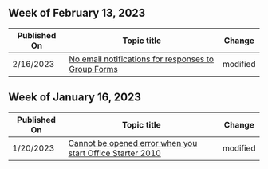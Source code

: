 <!-- This file is generated automatically each week. Changes made to this file will be overwritten.-->



## Week of February 13, 2023


| Published On |Topic title | Change |
|------|------------|--------|
| 2/16/2023 | [No email notifications for responses to Group Forms](/office/troubleshoot/microsoft-forms/no-email-notifications-for-responses-to-group-forms) | modified |


## Week of January 16, 2023


| Published On |Topic title | Change |
|------|------------|--------|
| 1/20/2023 | [Cannot be opened error when you start Office Starter 2010](/office/troubleshoot/office-suite-issues/cannot-be-opened-error-when-start) | modified |
